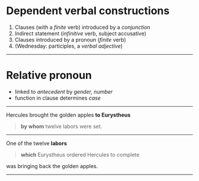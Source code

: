 # Dependent verbal constructions


1. Clauses (with a *finite* verb) introduced by a *conjunction*
2. Indirect statement (*infinitive* verb, subject accusative)
3. Clauses introduced by a pronoun (*finite* verb)
4. (Wednesday: participles, a *verbal adjective*)

---


# Relative pronoun


- linked to *antecedent* by *gender, number*
- function in clause determines *case*


---


Hercules brought the golden apples **to Eurystheus**

> **by whom** twelve labors were set.







---


One of the twelve **labors** 

>  **which** Eurystheus ordered Hercules to complete 


was bringing back the golden apples.








---

